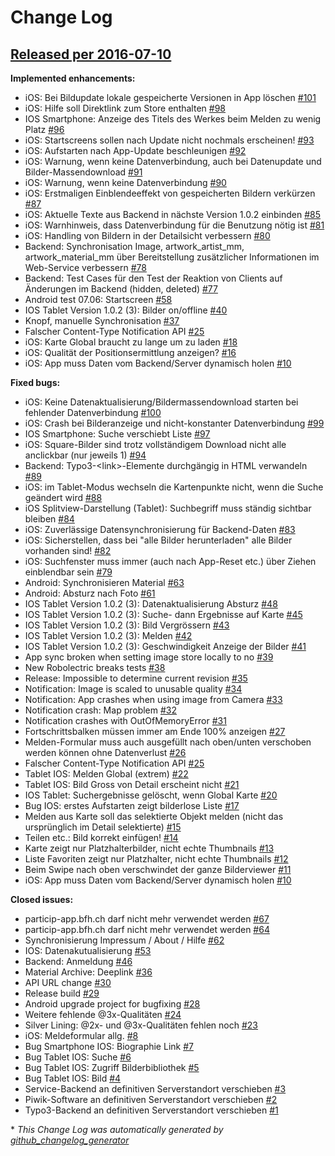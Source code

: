 # Change Log

## [Released per 2016-07-10](https://github.com/particip-app/issues/tree/HEAD)

**Implemented enhancements:**

- iOS: Bei Bildupdate lokale gespeicherte Versionen in App löschen [\#101](https://github.com/particip-app/issues/issues/101)
- iOS: Hilfe soll Direktlink zum Store enthalten  [\#98](https://github.com/particip-app/issues/issues/98)
- IOS Smartphone: Anzeige des Titels des Werkes beim Melden zu wenig Platz [\#96](https://github.com/particip-app/issues/issues/96)
- iOS: Startscreens sollen nach Update nicht nochmals erscheinen! [\#93](https://github.com/particip-app/issues/issues/93)
- iOS: Aufstarten nach App-Update beschleunigen [\#92](https://github.com/particip-app/issues/issues/92)
- iOS: Warnung, wenn keine Datenverbindung, auch bei Datenupdate und Bilder-Massendownload [\#91](https://github.com/particip-app/issues/issues/91)
- iOS: Warnung, wenn keine Datenverbindung [\#90](https://github.com/particip-app/issues/issues/90)
- iOS: Erstmaligen Einblendeeffekt von gespeicherten Bildern verkürzen [\#87](https://github.com/particip-app/issues/issues/87)
- iOS: Aktuelle Texte aus Backend in nächste Version 1.0.2 einbinden [\#85](https://github.com/particip-app/issues/issues/85)
- iOS: Warnhinweis, dass Datenverbindung für die Benutzung nötig ist [\#81](https://github.com/particip-app/issues/issues/81)
- iOS: Handling von Bildern in der Detailsicht verbessern [\#80](https://github.com/particip-app/issues/issues/80)
- Backend:  Synchronisation Image, artwork\_artist\_mm, artwork\_material\_mm über Bereitstellung zusätzlicher Informationen im Web-Service verbessern [\#78](https://github.com/particip-app/issues/issues/78)
- Backend: Test Cases für den Test der Reaktion von Clients auf Änderungen im Backend \(hidden, deleted\) [\#77](https://github.com/particip-app/issues/issues/77)
- Android test 07.06: Startscreen [\#58](https://github.com/particip-app/issues/issues/58)
- IOS Tablet Version 1.0.2 \(3\): Bilder on/offline [\#40](https://github.com/particip-app/issues/issues/40)
- Knopf, manuelle Synchronisation [\#37](https://github.com/particip-app/issues/issues/37)
- Falscher Content-Type Notification API [\#25](https://github.com/particip-app/issues/issues/25)
- iOS: Karte Global braucht zu lange um zu laden [\#18](https://github.com/particip-app/issues/issues/18)
- iOS: Qualität der Positionsermittlung anzeigen? [\#16](https://github.com/particip-app/issues/issues/16)
- iOS: App muss Daten vom Backend/Server dynamisch holen [\#10](https://github.com/particip-app/issues/issues/10)

**Fixed bugs:**

- iOS: Keine Datenaktualisierung/Bildermassendownload starten bei fehlender Datenverbindung [\#100](https://github.com/particip-app/issues/issues/100)
- iOS: Crash bei Bilderanzeige und nicht-konstanter Datenverbindung [\#99](https://github.com/particip-app/issues/issues/99)
- IOS Smartphone: Suche verschiebt Liste [\#97](https://github.com/particip-app/issues/issues/97)
- iOS: Square-Bilder sind trotz vollständigem Download nicht alle anclickbar \(nur jeweils 1\) [\#94](https://github.com/particip-app/issues/issues/94)
- Backend: Typo3-\<link\>-Elemente durchgängig in HTML verwandeln [\#89](https://github.com/particip-app/issues/issues/89)
- iOS: im Tablet-Modus wechseln die Kartenpunkte nicht, wenn die Suche geändert wird  [\#88](https://github.com/particip-app/issues/issues/88)
- iOS Splitview-Darstellung \(Tablet\): Suchbegriff muss ständig sichtbar bleiben [\#84](https://github.com/particip-app/issues/issues/84)
- iOS: Zuverlässige Datensynchronisierung für Backend-Daten [\#83](https://github.com/particip-app/issues/issues/83)
- iOS: Sicherstellen, dass bei "alle Bilder herunterladen" alle Bilder vorhanden sind! [\#82](https://github.com/particip-app/issues/issues/82)
- iOS: Suchfenster muss immer \(auch nach App-Reset etc.\) über Ziehen einblendbar sein [\#79](https://github.com/particip-app/issues/issues/79)
- Android: Synchronisieren Material  [\#63](https://github.com/particip-app/issues/issues/63)
- Android: Absturz nach Foto [\#61](https://github.com/particip-app/issues/issues/61)
- IOS Tablet Version 1.0.2 \(3\): Datenaktualisierung Absturz [\#48](https://github.com/particip-app/issues/issues/48)
- IOS Tablet Version 1.0.2 \(3\): Suche- dann Ergebnisse auf Karte  [\#45](https://github.com/particip-app/issues/issues/45)
- IOS Tablet Version 1.0.2 \(3\): Bild Vergrössern [\#43](https://github.com/particip-app/issues/issues/43)
- IOS Tablet Version 1.0.2 \(3\): Melden [\#42](https://github.com/particip-app/issues/issues/42)
- IOS Tablet Version 1.0.2 \(3\): Geschwindigkeit Anzeige der Bilder [\#41](https://github.com/particip-app/issues/issues/41)
- App sync broken when setting image store locally to no [\#39](https://github.com/particip-app/issues/issues/39)
- New Robolectric breaks tests [\#38](https://github.com/particip-app/issues/issues/38)
- Release: Impossible to determine current revision [\#35](https://github.com/particip-app/issues/issues/35)
- Notification: Image is scaled to unusable quality [\#34](https://github.com/particip-app/issues/issues/34)
- Notification: App crashes when using image from Camera [\#33](https://github.com/particip-app/issues/issues/33)
- Notification crash: Map problem [\#32](https://github.com/particip-app/issues/issues/32)
- Notification crashes with OutOfMemoryError [\#31](https://github.com/particip-app/issues/issues/31)
- Fortschrittsbalken müssen immer am Ende 100% anzeigen [\#27](https://github.com/particip-app/issues/issues/27)
- Melden-Formular muss auch ausgefüllt nach oben/unten verschoben werden können ohne Datenverlust [\#26](https://github.com/particip-app/issues/issues/26)
- Falscher Content-Type Notification API [\#25](https://github.com/particip-app/issues/issues/25)
- Tablet IOS: Melden Global \(extrem\) [\#22](https://github.com/particip-app/issues/issues/22)
- Tablet IOS: Bild Gross von Detail erscheint nicht [\#21](https://github.com/particip-app/issues/issues/21)
- IOS Tablet:  Suchergebnisse gelöscht, wenn Global Karte  [\#20](https://github.com/particip-app/issues/issues/20)
- Bug IOS: erstes Aufstarten zeigt bilderlose Liste  [\#17](https://github.com/particip-app/issues/issues/17)
- Melden aus Karte soll das selektierte Objekt melden \(nicht das ursprünglich im Detail selektierte\) [\#15](https://github.com/particip-app/issues/issues/15)
- Teilen etc.: Bild korrekt einfügen! [\#14](https://github.com/particip-app/issues/issues/14)
- Karte zeigt nur Platzhalterbilder, nicht echte Thumbnails  [\#13](https://github.com/particip-app/issues/issues/13)
- Liste Favoriten zeigt nur Platzhalter, nicht echte Thumbnails [\#12](https://github.com/particip-app/issues/issues/12)
- Beim Swipe nach oben verschwindet der ganze Bilderviewer [\#11](https://github.com/particip-app/issues/issues/11)
- iOS: App muss Daten vom Backend/Server dynamisch holen [\#10](https://github.com/particip-app/issues/issues/10)

**Closed issues:**

- particip-app.bfh.ch darf nicht mehr verwendet werden  [\#67](https://github.com/particip-app/issues/issues/67)
- particip-app.bfh.ch darf nicht mehr verwendet werden [\#64](https://github.com/particip-app/issues/issues/64)
- Synchronisierung Impressum / About / Hilfe [\#62](https://github.com/particip-app/issues/issues/62)
- IOS: Datenakutualisierung [\#53](https://github.com/particip-app/issues/issues/53)
- Backend: Anmeldung [\#46](https://github.com/particip-app/issues/issues/46)
- Material Archive: Deeplink [\#36](https://github.com/particip-app/issues/issues/36)
- API URL change  [\#30](https://github.com/particip-app/issues/issues/30)
- Release build [\#29](https://github.com/particip-app/issues/issues/29)
- Android upgrade project for bugfixing [\#28](https://github.com/particip-app/issues/issues/28)
- Weitere fehlende @3x-Qualitäten [\#24](https://github.com/particip-app/issues/issues/24)
- Silver Lining: @2x- und @3x-Qualitäten fehlen noch [\#23](https://github.com/particip-app/issues/issues/23)
- iOS: Meldeformular allg. [\#8](https://github.com/particip-app/issues/issues/8)
- Bug Smartphone IOS: Biographie Link [\#7](https://github.com/particip-app/issues/issues/7)
- Bug Tablet IOS: Suche [\#6](https://github.com/particip-app/issues/issues/6)
- Bug Tablet IOS: Zugriff Bilderbibliothek [\#5](https://github.com/particip-app/issues/issues/5)
- Bug Tablet IOS: Bild [\#4](https://github.com/particip-app/issues/issues/4)
- Service-Backend an definitiven Serverstandort verschieben [\#3](https://github.com/particip-app/issues/issues/3)
- Piwik-Software an definitiven Serverstandort verschieben [\#2](https://github.com/particip-app/issues/issues/2)
- Typo3-Backend an definitiven Serverstandort verschieben [\#1](https://github.com/particip-app/issues/issues/1)



\* *This Change Log was automatically generated by [github_changelog_generator](https://github.com/skywinder/Github-Changelog-Generator)*
